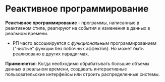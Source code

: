 
# Реактивное программирование

**Реактивное программирование** - программы, написанные в реактивном стиле, реагируют на события и изменения в данных в реальном времени.
- РП часто ассоциируется с *функциональным* программированием ("чистые" функции без побочных эффектов). Но может быть реализовано в других парадигмах.

**Применяется**: Когда необходимо обрабатывать большие объемы данных в реальном времени, создавать интерактивные пользовательские интерфейсы или строить распределенные системы.